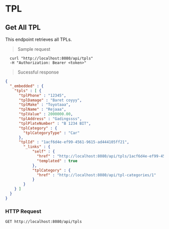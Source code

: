 # TPL

## Get All TPL
This endpoint retrieves all TPLs.

> Sample request

```shell
  curl "http://localhost:8080/api/tpls"
  -H "Authorization: Bearer <token>"
```

> Sucessful response

```json
{
  "_embedded" : {
    "tpls" : [ {
      "tplPhone" : "12345",
      "tplDamage" : "Baret coyyy",
      "tplMake" : "Toyotaaa",
      "tplName" : "Rejaaa",
      "tplValue" : 2000000.00,
      "tplAddress" : "Gadingssss",
      "tplPlateNumber" : "B 1234 BIT",
      "tplCategory" : {
        "tplCategoryType" : "Car"
      },
      "tplId" : "1acf6d4e-ef99-4561-9615-ad444105ff21",
        "_links" : {
            "self" : {
              "href" : "http://localhost:8080/api/tpls/1acf6d4e-ef99-4561-9615-ad444105ff21{?projection}",
              "templated" : true
            },
            "tplCategory" : {
              "href" : "http://localhost:8080/api/tpl-categories/1"
            }
        }
    } ]
  }
}
```

### HTTP Request

`GET http://localhost:8080/api/tpls`

